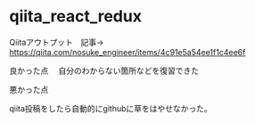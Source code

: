 # qiita_react_redux

Qiitaアウトプット　記事→　　https://qiita.com/nosuke_engineer/items/4c91e5a54ee1f1c4ee6f


良かった点　
自分のわからない箇所などを復習できた

悪かった点

qiita投稿をしたら自動的にgithubに草をはやせなかった。

